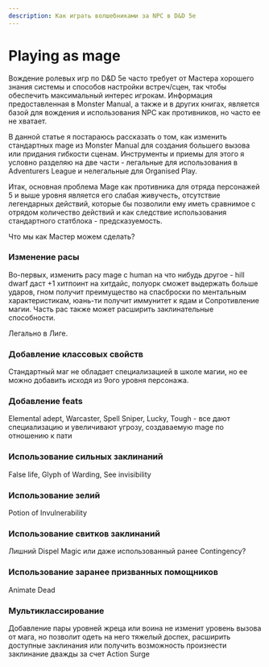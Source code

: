 ```yaml
---
description: Как играть волшебниками за NPC в D&D 5e
---
```


# Playing as mage

Вождение ролевых игр  по D&D 5e часто требует от Мастера хорошего знания системы и способов настройки встреч/сцен, так чтобы обеспечить максимальный интерес игрокам. Информация предоставленная в Monster Manual, а также и в других книгах, является базой для вождения и использования NPC как противников, но часто ее не хватает. 

В данной статье я постараюсь рассказать о том, как изменить стандартных mage из Monster Manual для создания большего вызова или придания гибкости сценам. Инструменты и приемы для этого я условно разделяю на две части - легальные для использования в Adventurers League и нелегальные для Organised Play.

Итак, основная проблема Mage как противника для отряда персонажей 5 и выше уровня является его слабая живучесть, отсутствие легендарных действий, которые бы позволили ему иметь сравнимое с отрядом количество действий и как следствие использования стандартного статблока - предсказуемость.

Что мы как Мастер можем сделать? 

### Изменение расы

Во-первых, изменить расу mage с human на что нибудь другое - hill dwarf даст +1 хитпоинт на хитдайс, полуорк сможет выдержать больше ударов, гном получит преимущество на спасброски по ментальным характеристикам, юань-ти получит иммунитет к ядам и Сопротивление магии. Часть рас также может расширить заклинательные способности.

Легально в Лиге.

### Добавление классовых свойств

Стандартный маг не обладает специализацией в школе магии, но ее можно добавить исходя из 9ого уровня персонажа.

### Добавление feats

Elemental adept, Warcaster, Spell Sniper, Lucky, Tough - все дают специализацию и увеличивают угрозу, создаваемую mage по отношению к пати

### Использование сильных заклинаний

False life, Glyph of Warding, See invisibility

### Использование зелий

Potion of Invulnerability

### Использование свитков заклинаний

Лишний Dispel Magic или даже использованный ранее Contingency?

### Использование заранее призванных помощников

Animate Dead

### Мультиклассирование

Добавление пары уровней жреца или воина не изменит уровень вызова от мага, но позволит одеть на него тяжелый доспех, расширить доступные заклинания или получить возможность произнести заклинание дважды за счет Action Surge
